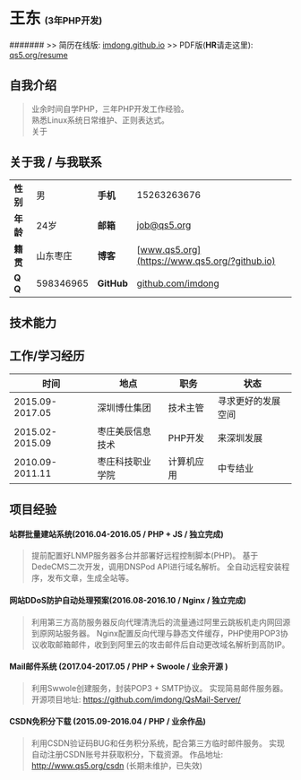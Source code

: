 # 王东 <span style="font-size: initial;">(3年PHP开发)</span>

####### >> 简历在线版: [imdong.github.io](https://imdong.github.io/) >> PDF版(**HR**请走这里): [qs5.org/resume](https://qs5.org/resume "请下载/打印此份")

## 自我介绍

> 业余时间自学PHP，三年PHP开发工作经验。  
> 熟悉Linux系统日常维护、正则表达式。  
> 关于


## 关于我 / 与我联系

|||||
|----|----|----|----|
|**性别**|男|**手机**|15263263676|
|**年龄**|24岁|**邮箱**|[job@qs5.org](mailto://job@qs5.org)|
|**籍贯**|山东枣庄|**博客**|[www.qs5.org](https://www.qs5.org/?github.io)|
|**Q  Q**|598346965|**GitHub**|[github.com/imdong](https://github.com/imdong)|

## 技术能力

## 工作/学习经历

|时间|地点|职务|状态|
|----|----|----|----|
|2015.09-2017.05|深圳博仕集团|技术主管|寻求更好的发展空间|
|2015.02-2015.09|枣庄美辰信息技术|PHP开发|来深圳发展|
|2010.09-2011.11|枣庄科技职业学院|计算机应用|中专结业|



## 项目经验

#### 站群批量建站系统(2016.04-2016.05 / PHP + JS / 独立完成)

> 提前配置好LNMP服务器多台并部署好远程控制脚本(PHP)。
> 基于DedeCMS二次开发，调用DNSPod API进行域名解析。
> 全自动远程安装程序，发布文章，生成全站等。

#### 网站DDoS防护自动处理预案(2016.08-2016.10 / Nginx / 独立完成)
> 利用第三方高防服务器反向代理清洗后的流量通过阿里云跳板机走内网回源到原网站服务器。
> Nginx配置反向代理与静态文件缓存，PHP使用POP3协议收取邮箱邮件，收到到阿里云的攻击邮件后自动更改域名解析到高防IP。

#### Mail邮件系统 (2017.04-2017.05 / PHP + Swoole / 业余开源 )
> 利用Swwole创建服务，封装POP3 + SMTP协议。
> 实现简易邮件服务器。
> 开源项目地址: https://github.com/imdong/QsMail-Server/

#### CSDN免积分下载 (2015.09-2016.04 / PHP / 业余作品)
> 利用CSDN验证码BUG和任务积分系统，配合第三方临时邮件服务。
> 实现自动注册CSDN账号并获取积分，下载资源。
> 作品地址: http://www.qs5.org/csdn  (长期未维护，已失效)

<!-- 修改页面 -->
<style type="text/css">
    @media print {
        .print{display: none;}
    }
</style>
<script type="text/javascript">
document.title = document.getElementsByTagName('h1').length < 1 
    ? '王东 (3年PHP开发)'
    : document.getElementsByTagName('h1')[0].innerText;
</script>

